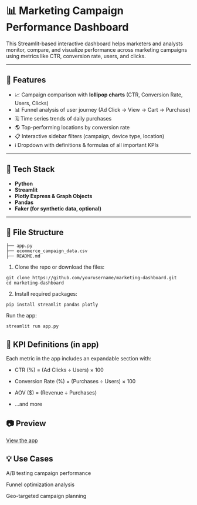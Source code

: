 # 📊 Marketing Campaign Performance Dashboard

This Streamlit-based interactive dashboard helps marketers and analysts monitor, compare, and visualize performance across marketing campaigns using metrics like CTR, conversion rate, users, and clicks.

---

## 🚀 Features

- 📈 Campaign comparison with **lollipop charts** (CTR, Conversion Rate, Users, Clicks)
- 📊 Funnel analysis of user journey (Ad Click → View → Cart → Purchase)
- 🗓 Time series trends of daily purchases
- 🌎 Top-performing locations by conversion rate
- 📋 Interactive sidebar filters (campaign, device type, location)
- ℹ️ Dropdown with definitions & formulas of all important KPIs

---

## 🧪 Tech Stack

- **Python**
- **Streamlit**
- **Plotly Express & Graph Objects**
- **Pandas**
- **Faker (for synthetic data, optional)**

---

## 📂 File Structure
```
├── app.py
├── ecommerce_campaign_data.csv
├── README.md
```
1. Clone the repo or download the files:

```
git clone https://github.com/yourusername/marketing-dashboard.git
cd marketing-dashboard
```
2. Install required packages:
```
pip install streamlit pandas plotly
```
Run the app:
```
streamlit run app.py
```

## 📘 KPI Definitions (in app)
Each metric in the app includes an expandable section with:

- CTR (%) = (Ad Clicks ÷ Users) × 100

- Conversion Rate (%) = (Purchases ÷ Users) × 100

- AOV ($) = (Revenue ÷ Purchases)
- ...and more

## 📷 Preview
[View the app](https://marketing-campaign-performance-analysis.onrender.com/)


## 💡 Use Cases
A/B testing campaign performance

Funnel optimization analysis

Geo-targeted campaign planning



